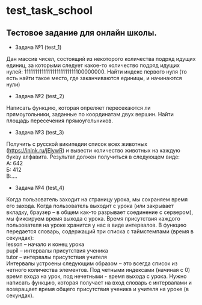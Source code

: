 # test_task_school

## Тестовое задание для онлайн школы.

* Задача №1 (test_1) 

Дан массив чисел, состоящий из некоторого количества подряд идущих единиц, за которыми следует какое-то количество подряд идущих нулей:
111111111111111111111111100000000.
Найти индекс первого нуля (то есть найти такое место, где заканчиваются единицы, и начинаются нули)

* Задача №2 (test_2)  

Написать функцию, которая опреляет пересекаются ли прямоугольники, заданные по координатам двух вершин.
Найти площадь пересечения прямоугольников.

* Задача №3 (test_3)  

Получить с русской википедии список всех животных (https://inlnk.ru/jElywR) и вывести количество животных на каждую букву алфавита. 
Результат должен получиться в следующем виде:  
А: 642  
Б: 412  
В:....  

* Задача №4 (test_4)  

Когда пользователь заходит на страницу урока, мы сохраняем время его захода. Когда пользователь выходит с урока 
(или закрывает вкладку, браузер – в общем как-то разрывает соединение с сервером), мы фиксируем время выхода с урока. 
Время присутствия каждого пользователя на уроке хранится у нас в виде интервалов. 
В функцию передается словарь, содержащий три списка с таймстемпами (время в секундах):  
lesson – начало и конец урока  
pupil – интервалы присутствия ученика  
tutor – интервалы присутствия учителя  
Интервалы устроены следующим образом – это всегда список из четного количества элементов. 
Под четными индексами (начиная с 0) время входа на урок, под нечетными - время выхода с урока.
Нужно написать функцию, которая получает на вход словарь с интервалами и возвращает время общего присутствия ученика и учителя на уроке (в секундах).

